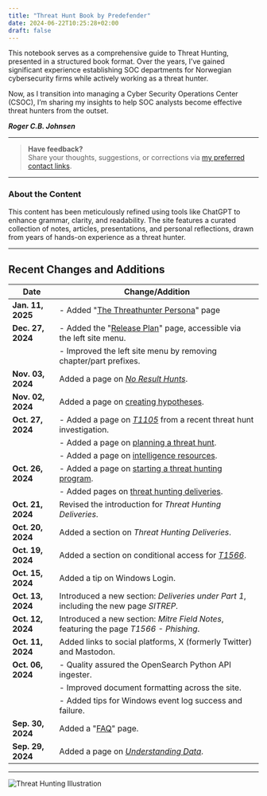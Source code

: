```yaml
---
title: "Threat Hunt Book by Predefender"
date: 2024-06-22T10:25:28+02:00
draft: false
---
```


This notebook serves as a comprehensive guide to Threat Hunting, presented in a structured book format. Over the years, I’ve gained significant experience establishing SOC departments for Norwegian cybersecurity firms while actively working as a threat hunter.  

Now, as I transition into managing a Cyber Security Operations Center (CSOC), I’m sharing my insights to help SOC analysts become effective threat hunters from the outset.  

**_Roger C.B. Johnsen_**  

---

> **Have feedback?**  
> Share your thoughts, suggestions, or corrections via [my preferred contact links](/about/contact/).  

---

### About the Content  

This content has been meticulously refined using tools like ChatGPT to enhance grammar, clarity, and readability. The site features a curated collection of notes, articles, presentations, and personal reflections, drawn from years of hands-on experience as a threat hunter.

---

## Recent Changes and Additions  

| **Date**          | **Change/Addition**                                                                                 |
|-------------------|-----------------------------------------------------------------------------------------------------|
| **Jan. 11, 2025** | - Added "[The Threathunter Persona](/part-1/introduction/the-threathunter-persona)" page |
| **Dec. 27, 2024** | - Added the "[Release Plan](/releases)" page, accessible via the left site menu.                                 |
|                    | - Improved the left site menu by removing chapter/part prefixes.                                   |
| **Nov. 03, 2024** | Added a page on *[No Result Hunts](/part-1/delivieries/no-result-hunts/)*.                                                                  |
| **Nov. 02, 2024** | Added a page on [creating hypotheses](/part-1/introduction/creating-hypothesis/index.html).                                                                |
| **Oct. 27, 2024** | - Added a page on *[T1105](/part-4/mitre/t1105/index.html)* from a recent threat hunt investigation.                                  |
|                    | - Added a page on [planning a threat hunt](/part-1/introduction/planning-a-threat-hunt/index.html).                                                          |
|                    | - Added a page on [intelligence resources](/part-4/intelligence-resources/index.html).                                                          |
| **Oct. 26, 2024** | - Added a page on [starting a threat hunting program](/part-1/introduction/how-to-start-a-threat-hunting-program/index.html).                                                |
|                    | - Added pages on [threat hunting deliveries](/part-1/delivieries/index.html).                                                        |
| **Oct. 21, 2024** | Revised the introduction for *Threat Hunting Deliveries*.                                           |
| **Oct. 20, 2024** | Added a section on *Threat Hunting Deliveries*.                                                     |
| **Oct. 19, 2024** | Added a section on conditional access for *[T1566](/part-4/mitre/t1566/index.html)*.                                                  |
| **Oct. 15, 2024** | Added a tip on Windows Login.                                                                       |
| **Oct. 13, 2024** | Introduced a new section: *Deliveries under Part 1*, including the new page *SITREP*.               |
| **Oct. 12, 2024** | Introduced a new section: *Mitre Field Notes*, featuring the page *T1566 - Phishing*.               |
| **Oct. 11, 2024** | Added links to social platforms, X (formerly Twitter) and Mastodon.                                 |
| **Oct. 06, 2024** | - Quality assured the OpenSearch Python API ingester.                                               |
|                    | - Improved document formatting across the site.                                                    |
|                    | - Added tips for Windows event log success and failure.                                            |
| **Sep. 30, 2024** | Added a "[FAQ](/about/faq/index.html)" page.                                                                                 |
| **Sep. 29, 2024** | Added a page on *[Understanding Data](/part-3/understanding-data/index.html)*.                                                               |

---

![Threat Hunting Illustration](/images/mainpage-illustration-small.png)  

